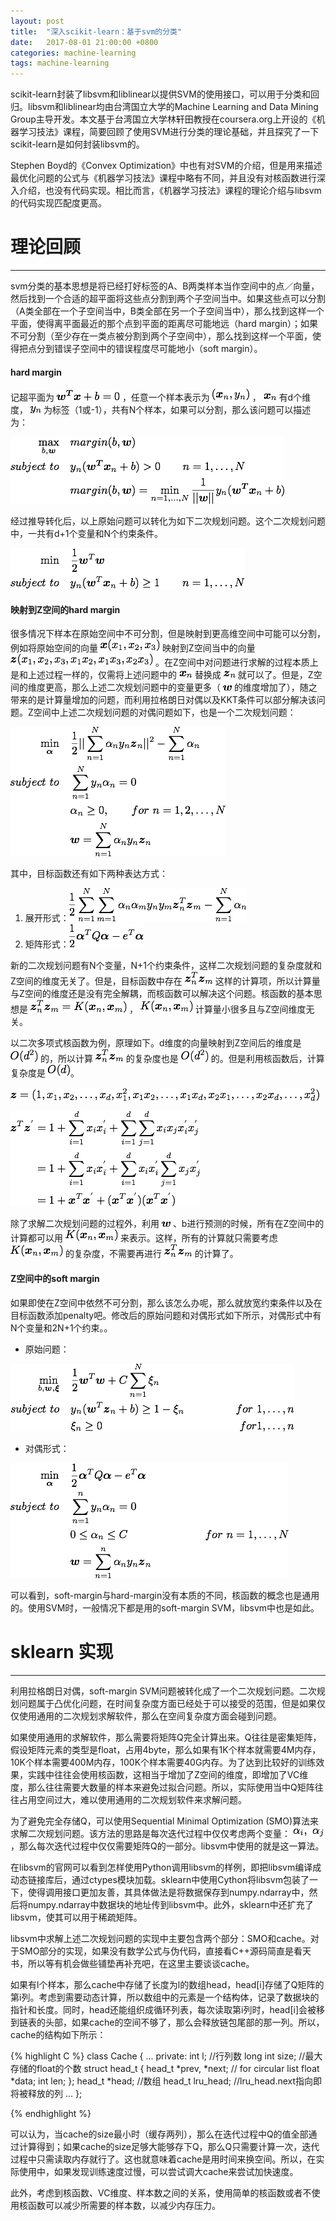 ```yaml
---
layout: post
title:  "深入scikit-learn：基于svm的分类"
date:   2017-08-01 21:00:00 +0800
categories: machine-learning
tags: machine-learning
---
```


scikit-learn封装了libsvm和liblinear以提供SVM的使用接口，可以用于分类和回归。libsvm和liblinear均由台湾国立大学的Machine Learning and Data Mining Group主导开发。本文基于台湾国立大学林轩田教授在coursera.org上开设的《机器学习技法》课程，简要回顾了使用SVM进行分类的理论基础，并且探究了一下scikit-learn是如何封装libsvm的。

Stephen Boyd的《Convex Optimization》中也有对SVM的介绍，但是用来描述最优化问题的公式与《机器学习技法》课程中略有不同，并且没有对核函数进行深入介绍，也没有代码实现。相比而言，《机器学习技法》课程的理论介绍与libsvm的代码实现匹配度更高。

# 理论回顾

---

svm分类的基本思想是将已经打好标签的A、B两类样本当作空间中的点／向量，然后找到一个合适的超平面将这些点分割到两个子空间当中。如果这些点可以分割（A类全部在一个子空间当中，B类全部在另一个子空间当中），那么找到这样一个平面，使得离平面最近的那个点到平面的距离尽可能地远（hard margin）；如果不可分割（至少存在一类点被分割到两个子空间中），那么找到这样一个平面，使得把点分到错误子空间中的错误程度尽可能地小（soft margin）。

#### hard margin

记超平面为 ![](/images/sklearn-svm-classification/1.png) ，任意一个样本表示为 ![](/images/sklearn-svm-classification/2.png) ， ![](/images/sklearn-svm-classification/01.png) 有d个维度， ![](/images/sklearn-svm-classification/02.png) 为标签（1或-1），共有N个样本，如果可以分割，那么该问题可以描述为：

![](/images/sklearn-svm-classification/3.png) 

经过推导转化后，以上原始问题可以转化为如下二次规划问题。这个二次规划问题中，一共有d+1个变量和N个约束条件。

 ![](/images/sklearn-svm-classification/4.png) 

#### 映射到Z空间的hard margin

很多情况下样本在原始空间中不可分割，但是映射到更高维空间中可能可以分割，例如将原始空间的向量 ![](/images/sklearn-svm-classification/5.png) 映射到Z空间当中的向量 ![](/images/sklearn-svm-classification/6.png) 。在Z空间中对问题进行求解的过程本质上是和上述过程一样的，仅需将上述问题中的 ![](/images/sklearn-svm-classification/01.png) 替换成 ![](/images/sklearn-svm-classification/03.png) 就可以了。但是，Z空间的维度更高，那么上述二次规划问题中的变量更多（ ![](/images/sklearn-svm-classification/04.png) 的维度增加了），随之带来的是计算量增加的问题，而利用拉格朗日对偶以及KKT条件可以部分解决该问题。Z空间中上述二次规划问题的对偶问题如下，也是一个二次规划问题：

![](/images/sklearn-svm-classification/7.png)

其中，目标函数还有如下两种表达方式：
1. 展开形式：![](/images/sklearn-svm-classification/8.png)
2. 矩阵形式：![](/images/sklearn-svm-classification/9.png)


新的二次规划问题有N个变量，N+1个约束条件，这样二次规划问题的复杂度就和Z空间的维度无关了。但是，目标函数中存在 ![](/images/sklearn-svm-classification/05.png) 这样的计算项，所以计算量与Z空间的维度还是没有完全解耦，而核函数可以解决这个问题。核函数的基本思想是 ![](/images/sklearn-svm-classification/10.png) ， ![](/images/sklearn-svm-classification/06.png) 计算量小很多且与Z空间维度无关。

以二次多项式核函数为例，原理如下。d维度的向量映射到Z空间后的维度是 ![](/images/sklearn-svm-classification/07.png) 的，所以计算  ![](/images/sklearn-svm-classification/05.png) 的复杂度也是 ![](/images/sklearn-svm-classification/07.png) 的。但是利用核函数后，计算复杂度是  ![](/images/sklearn-svm-classification/08.png)。 

![](/images/sklearn-svm-classification/11.png)

![](/images/sklearn-svm-classification/12.png)

除了求解二次规划问题的过程外，利用 ![](/images/sklearn-svm-classification/04.png) 、b进行预测的时候，所有在Z空间中的计算都可以用 ![](/images/sklearn-svm-classification/06.png) 来表示。这样，所有的计算就只需要考虑 ![](/images/sklearn-svm-classification/06.png) 的复杂度，不需要再进行 ![](/images/sklearn-svm-classification/05.png) 的计算了。

#### Z空间中的soft margin

如果即使在Z空间中依然不可分割，那么该怎么办呢，那么就放宽约束条件以及在目标函数添加penalty吧。修改后的原始问题和对偶形式如下所示，对偶形式中有N个变量和2N+1个约束。。
* 原始问题：

![](/images/sklearn-svm-classification/13.png) 
* 对偶形式：

![](/images/sklearn-svm-classification/14.png) 

可以看到，soft-margin与hard-margin没有本质的不同，核函数的概念也是通用的。使用SVM时，一般情况下都是用的soft-margin SVM，libsvm中也是如此。

# sklearn 实现

---

利用拉格朗日对偶，soft-margin SVM问题被转化成了一个二次规划问题。二次规划问题属于凸优化问题，在时间复杂度方面已经处于可以接受的范围，但是如果仅仅使用通用的二次规划求解软件，那么在空间复杂度方面会碰到问题。

如果使用通用的求解软件，那么需要将矩阵Q完全计算出来。Q往往是密集矩阵，假设矩阵元素的类型是float，占用4byte，那么如果有1K个样本就需要4M内存，10K个样本需要400M内存，100K个样本需要40G内存。为了达到比较好的训练效果，实践中往往会使用核函数，这相当于增加了Z空间的维度，即增加了VC维度，那么往往需要大数量的样本来避免过拟合问题。所以，实际使用当中Q矩阵往往占用空间过大，难以使用通用的二次规划软件来求解问题。

为了避免完全存储Q，可以使用Sequential Minimal Optimization (SMO)算法来求解二次规划问题。该方法的思路是每次迭代过程中仅仅考虑两个变量： ![](/images/sklearn-svm-classification/15.png) ，那么每次迭代过程中仅仅需要矩阵Q的一部分。libsvm中使用的就是这一算法。

在libsvm的官网可以看到怎样使用Python调用libsvm的样例，即把libsvm编译成动态链接库后，通过ctypes模块加载。sklearn中使用Cython将libsvm包装了一下，使得调用接口更加友善，其具体做法是将数据保存到numpy.ndarray中，然后将numpy.ndarray中数据块的地址传到libsvm中。此外，sklearn中还扩充了libsvm，使其可以用于稀疏矩阵。

libsvm中求解上述二次规划问题的实现中主要包含两个部分：SMO和cache。对于SMO部分的实现，如果没有数学公式与伪代码，直接看C++源码简直是看天书，所以等有机会做些铺垫再补充吧，在这里主要谈谈cache。

如果有l个样本，那么cache中存储了长度为l的数组head，head[i]存储了Q矩阵的第i列。考虑到需要动态计算，所以数组中的元素是一个结构体，记录了数据块的指针和长度。同时，head还能组织成循环列表，每次读取第i列时，head[i]会被移到链表的头部，如果cache的空间不够了，那么会释放链包尾部的那一列。所以，cache的结构如下所示：

{% highlight C %}
class Cache
{
...
private:
    int l;                      //行列数
    long int size;              //最大存储的float的个数
    struct head_t
    {
        head_t *prev, *next;	// for circular list
        float *data;
        int len;
    };
    head_t *head;               //数组
    head_t lru_head;            //lru_head.next指向即将被释放的列
...
};

{% endhighlight %}

可以认为，当cache的size最小时（缓存两列），那么在迭代过程中Q的值全部通过计算得到；如果cache的size足够大能够存下Q，那么Q只需要计算一次，迭代过程中只需读取内存就行了。这也就意味着cache是用时间来换空间。所以，在实际使用中，如果发现训练速度过慢，可以尝试调大cache来尝试加快速度。

此外，考虑到核函数、VC维度、样本数之间的关系，使用简单的核函数或者不使用核函数可以减少所需要的样本数，以减少内存压力。